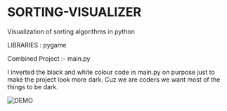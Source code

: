 # SORTING-VISUALIZER
Visualization of sorting algorithms in python

LIBRARIES : pygame

Combined Project :- main.py

I inverted the black and white colour code in main.py on purpose just to make the project look more dark. Cuz we are coders we want most of the things to be dark.



![ DEMO ](https://user-images.githubusercontent.com/43902240/84864663-9c2c0380-b094-11ea-8bd0-3428e34bcb91.GIF)
